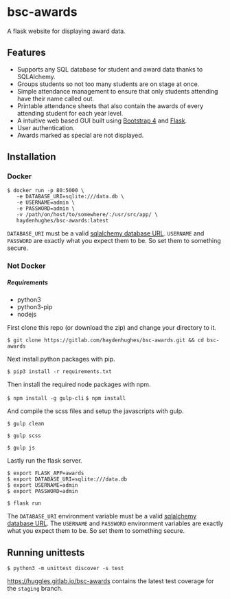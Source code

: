 # bsc-awards
A flask website for displaying award data.


## Features
* Supports any SQL database for student and award data thanks to SQLAlchemy.
* Groups students so not too many students are on stage at once.
* Simple attendance management to ensure that only students attending have their name called out.
* Printable attendance sheets that also contain the awards of every attending student for each year level.
* A intuitive web based GUI built using [Bootstrap 4](getbootstrap.com) and [Flask](http://flask.pocoo.org/).
* User authentication.
* Awards marked as special are not displayed.


## Installation

### Docker

```
$ docker run -p 80:5000 \
   -e DATABASE_URI=sqlite:///data.db \
   -e USERNAME=admin \
   -e PASSWORD=admin \
   -v /path/on/host/to/somewhere/:/usr/src/app/ \
   haydenhughes/bsc-awards:latest
```

`DATABASE_URI` must be a valid [sqlalchemy database URL](http://docs.sqlalchemy.org/en/latest/core/engines.html).
`USERNAME` and `PASSWORD` are exactly what you expect them to be. So set them to something secure.

### Not Docker

##### Requirements

*  python3
*  python3-pip
*  nodejs


First clone this repo (or download the zip) and change your directory to it.

`$ git clone https://gitlab.com/haydenhughes/bsc-awards.git && cd bsc-awards`

Next install python packages with pip.

`$ pip3 install -r requirements.txt`

Then install the required node packages with npm.

`$ npm install -g gulp-cli`
`$ npm install`

And compile the scss files and setup the javascripts with gulp.

`$ gulp clean`

`$ gulp scss`

`$ gulp js`

Lastly run the flask server.

```
$ export FLASK_APP=awards
$ export DATABASE_URI=sqlite:///data.db
$ export USERNAME=admin
$ export PASSWORD=admin

$ flask run
```

The `DATABASE_URI` environment variable must be a valid [sqlalchemy database URL](http://docs.sqlalchemy.org/en/latest/core/engines.html).
The `USERNAME` and `PASSWORD` environment variables are exactly what you expect them to be. So set them to something secure.


## Running unittests

`$ python3 -m unittest discover -s test`

https://huggles.gitlab.io/bsc-awards contains the latest test coverage for the `staging` branch.
